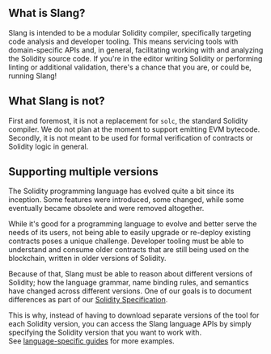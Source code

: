 ## What is Slang?

Slang is intended to be a modular Solidity compiler, specifically targeting code analysis and developer tooling. This means servicing tools with domain-specific APIs and, in general, facilitating working with and analyzing the Solidity source code. If you're in the editor writing Solidity or performing linting or additional validation, there's a chance that you are, or could be, running Slang!

## What Slang is not?

First and foremost, it is not a replacement for `solc`, the standard Solidity compiler. We do not plan at the moment to support emitting EVM bytecode. Secondly, it is not meant to be used for formal verification of contracts or Solidity logic in general.

## Supporting multiple versions

The Solidity programming language has evolved quite a bit since its inception. Some features were introduced, some changed, while some eventually became obsolete and were removed altogether.

While it's good for a programming language to evolve and better serve the needs of its users, not being able to easily upgrade or re-deploy existing contracts poses a unique challenge. Developer tooling must be able to understand and consume older contracts that are still being used on the blockchain, written in older versions of Solidity.

Because of that, Slang must be able to reason about different versions of Solidity; how the language grammar, name binding rules, and semantics have changed across different versions. One of our goals is to document differences as part of our [Solidity Specification](../solidity-specification/index.md).

This is why, instead of having to download separate versions of the tool for each Solidity version, you can access the Slang language APIs by simply specifying the Solidity version that you want to work with.  
See [language-specific guides](../#distributions) for more examples.
